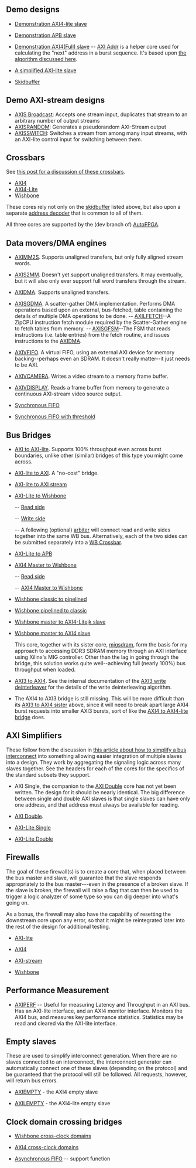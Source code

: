 ## Demo designs

- [Demonstration AXI4-lite slave](demoaxi.v)
- [Demonstration APB slave](apbslave.v)
- [Demonstration AXI4(Full) slave](demofull.v)
  -- [AXI Addr](axi_addr.v) is a helper core used for calculating the "next" address in a burst sequence.  It's based upon [the algorithm discussed here](https://zipcpu.com/blog/2019/04/27/axi-addr.html).
- [A simplified AXI-lite slave](easyaxil.v)

- [Skidbuffer](skidbuffer.v)

## Demo AXI-stream designs

- [AXIS Broadcast](axisbroadcast.v): Accepts one stream input, duplicates that
	stream to an arbitrary number of output streams
- [AXISRANDOM](axisrandom.v): Generates a pseudorandom AXI-Stream output
- [AXISSWITCH](axisswitch.v): Switches a stream from among many input streams,
	with an AXI-lite control input for switching between them.

## Crossbars

See [this post for a discussion of these
crossbars](https://zipcpu.com/blog/2019/07/17/crossbars.html).

- [AXI4](axixbar.v)
- [AXI4-Lite](axilxbar.v)
- [Wishbone](wbxbar.v)

These cores rely not only on the [skidbuffer](skidbuffer.v) listed above, but
also upon a separate [address decoder](addrdecode.v) that is common to all of
them.

All three cores are supported by the (dev branch of)
[AutoFPGA](https://github.com/ZipCPU/autofpga).

## Data movers/DMA engines

- [AXIMM2S](aximm2s.v).  Supports unaligned transfers, but only fully aligned
  stream words.
- [AXIS2MM](axis2mm.v).  Doesn't yet support unaligned transfers.  It may
  eventually, but it will also only ever support full word transfers
  through the stream.
- [AXIDMA](axidma.v).  Supports unaligned transfers.
- [AXISGDMA](axisgdma.v).  A scatter-gather DMA implementation.  Performs DMA
  operations based upon an external, bus-fetched, table containing the details
  of multiple DMA operations to be done.
  -- [AXILFETCH](axilfetch.v)--A ZipCPU instruction fetch module required by the Scatter-Gather engine to fetch tables from memory.
  -- [AXISGFSM](axisgfsm.v)--The FSM that reads instructions (i.e. table entries) from the fetch routine, and issues instructions to the [AXIDMA](axidma.v).
- [AXIVFIFO](axivfifo.v).  A virtual FIFO, using an external AXI device for
  memory backing--perhaps even an SDRAM.  It doesn't really matter--it just
  needs to be AXI.
- [AXIVCAMERA](axivcamera.v).  Writes a video stream to a memory frame buffer.
- [AXIVDISPLAY](axivdisplay.v).  Reads a frame buffer from memory to generate
  a continuous AXI-stream video source output.

- [Synchronous FIFO](sfifo.v)
- [Synchronous FIFO with threshold](sfifothresh.v)

## Bus Bridges

- [AXI to AXI-lite](axi2axilite.v).  Supports 100% throughput even across burst
  boundaries, unlike other (similar) bridges of this type you might come across.

- [AXI-lite to AXI](axilite2axi.v).  A "no-cost" bridge.

- [AXI-lite to AXI stream](axil2axis.v)

- [AXI-Lite to Wishbone](axlite2wbsp.v)

  -- [Read side](axilrd2wbsp.v)

  -- [Write side](axilwr2wbsp.v)

  -- A following (optional) [arbiter](wbarbiter.v) will connect read and write sides together into the same WB bus.  Alternatively, each of the two sides can be submitted separately into a [WB Crossbar](wbxbar.v).

- [AXI-Lite to APB](axil2apb.v)

- [AXI4 Master to Wishbone](axim2wbsp.v)

  -- [Read side](aximrd2wbsp.v)

  -- [AXI4 Master to Wishbone](aximwr2wbsp.v)

- [Wishbone classic to pipelined](wbc2pipeline.v)

- [Wishbone pipelined to classic](wbp2classic.v)

- [Wishbone master to AXI4-Litejk slave](wbm2axilite.v)

- [Wishbone master to AXI4 slave](wbm2axisp.v)

  This core, together with its sister core, [migsdram](migsdram.v), form the
  basis for my approach to accessing DDR3 SDRAM memory through an AXI
  interface using Xilinx's MIG controller.  Other than the lag in going
  through the bridge, this solution works quite well--achieving full (nearly
  100%) bus throughput when loaded.

- [AXI3 to AXI4](axi32axi.v).  See the internal documentation of the
  [AXI3 write deinterleaver](axi3reorder.v) for the details of the write
  deinterleaving algorithm.

- The AXI4 to AXI3 bridge is still missing.
  This will be more difficult than its [AXI3 to AXI4 sister](axi32axi.v) above,
  since it will need to break apart large AXI4 burst requests into smaller AXI3
  bursts, sort of like the [AXI4 to AXI4-lite bridge](axi2axilite.v) does.

## AXI Simplifiers

These follow from the discussion in [this article about how to simplify
a bus interconnect](https://zipcpu.com/zipcpu/2019/08/30/subbus.html) into
something allowing easier integration of multiple slaves into a design.  They
work by aggregating the signaling logic across many slaves together.  See the
headers for each of the cores for the specifics of the standard subsets
they support.

- AXI Single, the companion to the [AXI Double](axidouble.v) core has not yet
  been written.  The design for it should be nearly identical.  The big
  difference between single and double AXI slaves is that single slaves can have
  only one address, and that address must always be available for reading.

- [AXI Double](axidouble.v).

- [AXI-Lite Single](axilsingle.v)

- [AXI-Lite Double](axildouble.v)

## Firewalls

The goal of these firewall(s) is to create a core that, when placed between the
bus master and slave, will guarantee that the slave responds appropriately to
the bus master---even in the presence of a broken slave.  If the slave is
broken, the firewall will raise a flag that can then be used to trigger a
logic analyzer of some type so you can dig deeper into what's going on.

As a bonus, the firewall may also have the capability of resetting the
downstream core upon any error, so that it might be reintegrated later into
the rest of the design for additional testing.

- [AXI-lite](axilsafety.v)

- [AXI4](axisafety.v)

- [AXI-stream](axissafety.v)

- [Wishbone](wbsafety.v)

## Performance Measurement

- [AXIPERF](axiperf.v) -- Useful for measuring Latency and Throughput in an
AXI bus.  Has an AXI-lite interface, and an AXI4 monitor interface.  Monitors
the AXI4 bus, and measures key performance statistics.  Statistics may be read
and cleared via the AXI-lite interface.

## Empty slaves

These are used to simplify interconnect generation.  When there are no slaves
connected to an interconnect, the interconnect generator can automatically
connect one of these slaves (depending on the protocol) and be guaranteed
that the protocol will still be followed.  All requests, however, will return
bus errors.

- [AXIEMPTY](axiempty.v) - the AXI4 empty slave

- [AXILEMPTY](axilempty.v) - the AXI4-lite empty slave

## Clock domain crossing bridges

- [Wishbone cross-clock domains](wbxclk.v)

- [AXI4 cross-clock domains](axixclk.v)

- [Asynchronous FIFO](afifo.v) -- support function
